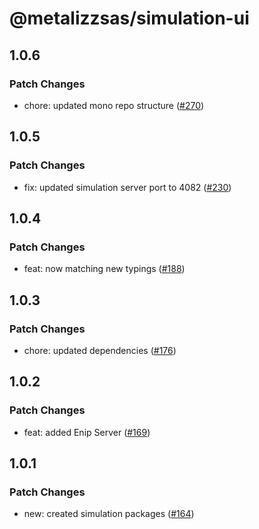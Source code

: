 # @metalizzsas/simulation-ui

## 1.0.6

### Patch Changes

- chore: updated mono repo structure ([#270](https://github.com/metalizzsas/NusterKit/pull/270))

## 1.0.5

### Patch Changes

- fix: updated simulation server port to 4082 ([#230](https://github.com/metalizzsas/NusterKit/pull/230))

## 1.0.4

### Patch Changes

- feat: now matching new typings ([#188](https://github.com/metalizzsas/NusterKit/pull/188))

## 1.0.3

### Patch Changes

- chore: updated dependencies ([#176](https://github.com/metalizzsas/NusterKit/pull/176))

## 1.0.2

### Patch Changes

- feat: added Enip Server ([#169](https://github.com/metalizzsas/NusterKit/pull/169))

## 1.0.1

### Patch Changes

- new: created simulation packages ([#164](https://github.com/metalizzsas/NusterKit/pull/164))
